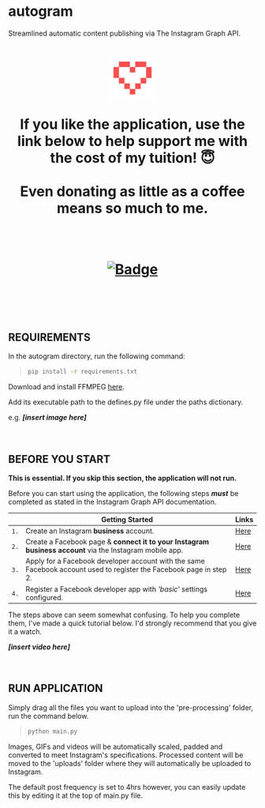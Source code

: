 # autogram
Streamlined automatic content publishing via The Instagram Graph API.

<h1 align="center">
	<img width="100" src="images/heart3.png" alt="Donations"><p>
	<p align="center";style="font-size:12px">
	<b> If you like the application, use the link below to help support me with the cost of my tuition! 😇</b>
	<br><br>
	<b> Even donating as little as a coffee means so much to me. </b>
	</p>
	<br>
	<p align="center">
	<a href="https://www.paypal.com/donate?hosted_button_id=924J8K3PC7NR6"><img width="140" src="https://img.shields.io/badge/Donate-PayPal-blue.svg" alt="Badge"></a>
	<br><br>
	</p>
</h1>




<br>

## REQUIREMENTS
In the autogram directory, run the following command:

> ```sh
> pip install -r requirements.txt
> ```

Download and install FFMPEG [here](https://www.gyan.dev/ffmpeg/builds/ffmpeg-git-full.7z). 

Add its executable path to the defines.py file under the paths dictionary.

e.g. ***[insert image here]***
<br><br><br>

## BEFORE YOU START

**This is essential. If you skip this section, the application will not run.**

Before you can start using the application, the following steps ***must*** be completed as stated in the Instagram Graph API documentation.

||Getting Started |Links|
|---|------|---|
|`1.`|Create an Instagram **business** account. |[Here](https://help.instagram.com/502981923235522)|
|`2.`|Create a Facebook page & **connect it to your Instagram business account** via the Instagram mobile app. |[Here](https://help.instagram.com/399237934150902)|
|`3.`|Apply for a Facebook developer account with the same Facebook account used to register the Facebook page in step 2. |[Here](https://developers.facebook.com/docs/development/register/)|
|`4.`|Register a Facebook developer app with *'basic'* settings configured.|[Here](https://developers.facebook.com/docs/development/create-an-app)|

The steps above can seem somewhat confusing. To help you complete them, I've made a quick tutorial below. I'd strongly recommend that you give it a watch.

***[insert video here]***
<br><br><br>

## RUN APPLICATION
Simply drag all the files you want to upload into the 'pre-processing' folder, run the command below.

> ```sh
> python main.py
> ```


Images, GIFs and videos will be automatically scaled, padded and converted to meet Instagram's specifications. Processed content will be moved to the 'uploads' folder where they will automatically be uploaded to Instagram.

The default post frequency is set to 4hrs however, you can easily update this by editing it at the top of main.py file.
<br><br><br>
